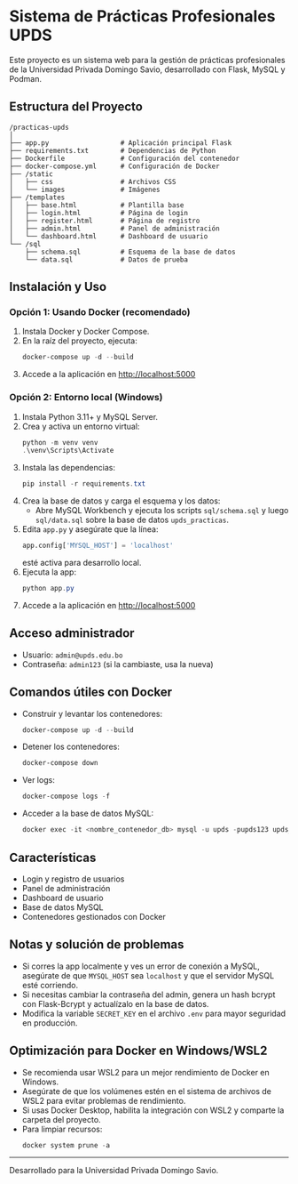 # Sistema de Prácticas Profesionales UPDS

Este proyecto es un sistema web para la gestión de prácticas profesionales de la Universidad Privada Domingo Savio, desarrollado con Flask, MySQL y Podman.

## Estructura del Proyecto

```
/practicas-upds
│
├── app.py                  # Aplicación principal Flask
├── requirements.txt        # Dependencias de Python
├── Dockerfile              # Configuración del contenedor
├── docker-compose.yml      # Configuración de Docker
├── /static
│   ├── css                 # Archivos CSS
│   └── images              # Imágenes
├── /templates
│   ├── base.html           # Plantilla base
│   ├── login.html          # Página de login
│   ├── register.html       # Página de registro
│   ├── admin.html          # Panel de administración
│   └── dashboard.html      # Dashboard de usuario
└── /sql
    ├── schema.sql          # Esquema de la base de datos
    └── data.sql            # Datos de prueba
```

## Instalación y Uso

### Opción 1: Usando Docker (recomendado)

1. Instala Docker y Docker Compose.
2. En la raíz del proyecto, ejecuta:
   ```powershell
   docker-compose up -d --build
   ```
3. Accede a la aplicación en [http://localhost:5000](http://localhost:5000)

### Opción 2: Entorno local (Windows)

1. Instala Python 3.11+ y MySQL Server.
2. Crea y activa un entorno virtual:
   ```powershell
   python -m venv venv
   .\venv\Scripts\Activate
   ```
3. Instala las dependencias:
   ```powershell
   pip install -r requirements.txt
   ```
4. Crea la base de datos y carga el esquema y los datos:
   - Abre MySQL Workbench y ejecuta los scripts `sql/schema.sql` y luego `sql/data.sql` sobre la base de datos `upds_practicas`.
5. Edita `app.py` y asegúrate que la línea:
   ```python
   app.config['MYSQL_HOST'] = 'localhost'
   ```
   esté activa para desarrollo local.
6. Ejecuta la app:
   ```powershell
   python app.py
   ```
7. Accede a la aplicación en [http://localhost:5000](http://localhost:5000)

## Acceso administrador
- Usuario: `admin@upds.edu.bo`
- Contraseña: `admin123` (si la cambiaste, usa la nueva)

## Comandos útiles con Docker

- Construir y levantar los contenedores:
  ```powershell
  docker-compose up -d --build
  ```
- Detener los contenedores:
  ```powershell
  docker-compose down
  ```
- Ver logs:
  ```powershell
  docker-compose logs -f
  ```
- Acceder a la base de datos MySQL:
  ```powershell
  docker exec -it <nombre_contenedor_db> mysql -u upds -pupds123 upds_practicas
  ```

## Características
- Login y registro de usuarios
- Panel de administración
- Dashboard de usuario
- Base de datos MySQL
- Contenedores gestionados con Docker

## Notas y solución de problemas
- Si corres la app localmente y ves un error de conexión a MySQL, asegúrate de que `MYSQL_HOST` sea `localhost` y que el servidor MySQL esté corriendo.
- Si necesitas cambiar la contraseña del admin, genera un hash bcrypt con Flask-Bcrypt y actualízalo en la base de datos.
- Modifica la variable `SECRET_KEY` en el archivo `.env` para mayor seguridad en producción.

## Optimización para Docker en Windows/WSL2
- Se recomienda usar WSL2 para un mejor rendimiento de Docker en Windows.
- Asegúrate de que los volúmenes estén en el sistema de archivos de WSL2 para evitar problemas de rendimiento.
- Si usas Docker Desktop, habilita la integración con WSL2 y comparte la carpeta del proyecto.
- Para limpiar recursos:
  ```powershell
  docker system prune -a
  ```

---
Desarrollado para la Universidad Privada Domingo Savio.
